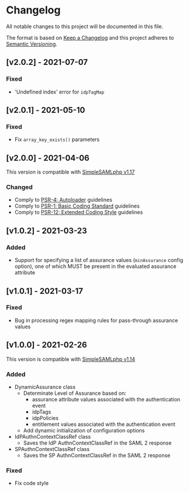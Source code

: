 # Changelog

All notable changes to this project will be documented in this file.

The format is based on [Keep a Changelog](https://keepachangelog.com/en/1.0.0/)
and this project adheres to [Semantic Versioning](https://semver.org/spec/v2.0.0.html).

## [v2.0.2] - 2021-07-07

### Fixed

- 'Undefined index' error for `idpTagMap`

## [v2.0.1] - 2021-05-10

### Fixed

- Fix `array_key_exists()` parameters

## [v2.0.0] - 2021-04-06

This version is compatible with [SimpleSAMLphp v1.17](https://simplesamlphp.org/docs/1.17/simplesamlphp-changelog)

### Changed

- Comply to [PSR-4: Autoloader](https://www.php-fig.org/psr/psr-4/) guidelines
- Comply to [PSR-1: Basic Coding Standard](https://www.php-fig.org/psr/psr-1/) guidelines
- Comply to [PSR-12: Extended Coding Style](https://www.php-fig.org/psr/psr-12/)
  guidelines

## [v1.0.2] - 2021-03-23

### Added

- Support for specifying a list of assurance values (`minAssurance` config
  option), one of which MUST be present in the evaluated assurance attribute

## [v1.0.1] - 2021-03-17

### Fixed

- Bug in processing regex mapping rules for pass-through assurance values

## [v1.0.0] - 2021-02-26

This version is compatible with [SimpleSAMLphp v1.14](https://simplesamlphp.org/docs/1.14/simplesamlphp-changelog)

### Added

- DynamicAssurance class
  - Determinate Level of Assurance based on:
    - assurance attribute values associated with the authentication event
    - idpTags
    - idpPolicies
    - entitlement values associated with the authentication event
  - Add dynamic initialization of configuration options
- IdPAuthnContextClassRef class
  - Saves the IdP AuthnContextClassRef in the SAML 2 response
- SPAuthnContextClassRef class
  - Saves the SP AuthnContextClassRef in the SAML 2 response

### Fixed

- Fix code style
